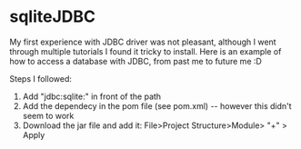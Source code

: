 # sqliteJDBC

My first experience with JDBC driver was not pleasant, although I went through multiple tutorials I found it tricky to install. Here is an example of how to access a database with JDBC, from past me to future me :D

Steps I followed:
1. Add "jdbc:sqlite:" in front of the path
2. Add the dependecy in the pom file (see pom.xml) -- however this didn't seem to work
3. Download the jar file and add it: File>Project Structure>Module> "+" > Apply
